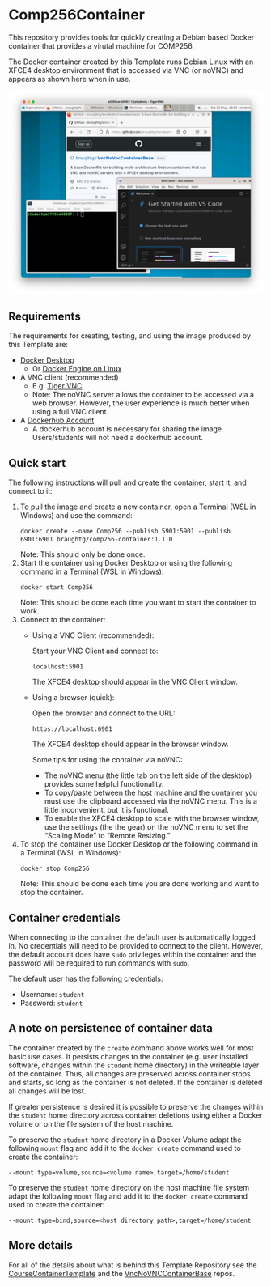 # Comp256Container

This repository provides tools for quickly creating a Debian based Docker container that provides a virutal machine for COMP256.

The Docker container created by this Template runs Debian Linux with an XFCE4 desktop environment that is accessed via VNC (or noVNC) and appears as shown here when in use.

![Debian XFCE4 desktop running in a VNC client](desktop.jpg)

## Requirements

The requirements for creating, testing, and using the image produced by this Template are:
* [Docker Desktop](https://docs.docker.com/desktop/install/windows-install/)
  * Or [Docker Engine on Linux](https://docs.docker.com/engine/install/)
* A VNC client (recommended)
  * E.g. [Tiger VNC](https://sourceforge.net/projects/tigervnc/files/stable/)
  * Note: The noVNC server allows the container to be accessed via a web browser.  However, the user experience is much better when using a full VNC client.
* A [Dockerhub Account](https://hub.docker.com/)
  * A dockerhub account is necessary for sharing the image. Users/students will not need a dockerhub account.

## Quick start

The following instructions will pull and create the container, start it, and connect to it:

1. To pull the image and create a new container, open a Terminal (WSL in Windows) and use the command:
   ```
   docker create --name Comp256 --publish 5901:5901 --publish 6901:6901 braughtg/comp256-container:1.1.0
   ```
   Note: This should only be done once.
2. Start the container using Docker Desktop or using the following command in a Terminal (WSL in Windows):
   ```
   docker start Comp256
   ```
   Note: This should be done each time you want to start the container to work.
3. Connect to the container:
   * Using a VNC Client (recommended):
  
     Start your VNC Client and connect to:
     ```
     localhost:5901
     ```

     The XFCE4 desktop should appear in the VNC Client window.

   * Using a browser (quick):

     Open the browser and connect to the URL: 
     ```
     https://localhost:6901
     ```

     The XFCE4 desktop should appear in the browser window.  
 
     Some tips for using the container via noVNC:
     * The noVNC menu (the little tab on the left side of the desktop) provides some helpful functionality.
     * To copy/paste between the host machine and the container you must use the clipboard accessed via the noVNC menu. This is a little inconvenient, but it is functional.
     * To enable the XFCE4 desktop to scale with the browser window, use the settings (the the gear) on the noVNC menu to set the “Scaling Mode” to “Remote Resizing.”
4. To stop the container use Docker Desktop or the following command in a Terminal (WSL in Windows):
   ```
   docker stop Comp256
   ```
   Note: This should be done each time you are done working and want to stop the container.
   
## Container credentials

When connecting to the container the default user is automatically logged in.  No credentials will need to be provided to connect to the client. However, the default account does have `sudo` privileges within the container and the password will be required to run commands with `sudo`.

The default user has the following credentials:
* Username: `student`
* Password: `student`

## A note on persistence of container data

The container created by the `create` command above works well for most basic use cases. It persists changes to the container (e.g. user installed software, changes within the `student` home directory) in the writeable layer of the container.  Thus, all changes are preserved across container stops and starts, so long as the container is not deleted.  If the container is deleted all changes will be lost. 

If greater persistence is desired it is possible to preserve the changes within the `student` home directory across container deletions using either a Docker volume or on the file system of the host machine.  

To preserve the `student` home directory in a Docker Volume adapt the following `mount` flag and add it to the `docker create` command used to create the container:

```
--mount type=volume,source=<volume name>,target=/home/student
```

To preserve the `student` home directory on the host machine file system adapt the following `mount` flag and add it to the `docker create` command used to create the container:

```
--mount type=bind,source=<host directory path>,target=/home/student
```

## More details

For all of the details about what is behind this Template Repository see the [CourseContainerTemplate](https://github.com/braughtg/CourseContainerTemplate) and the [VncNoVNCContainerBase](https://github.com/braughtg/VncNoVncContainerBase) repos.

